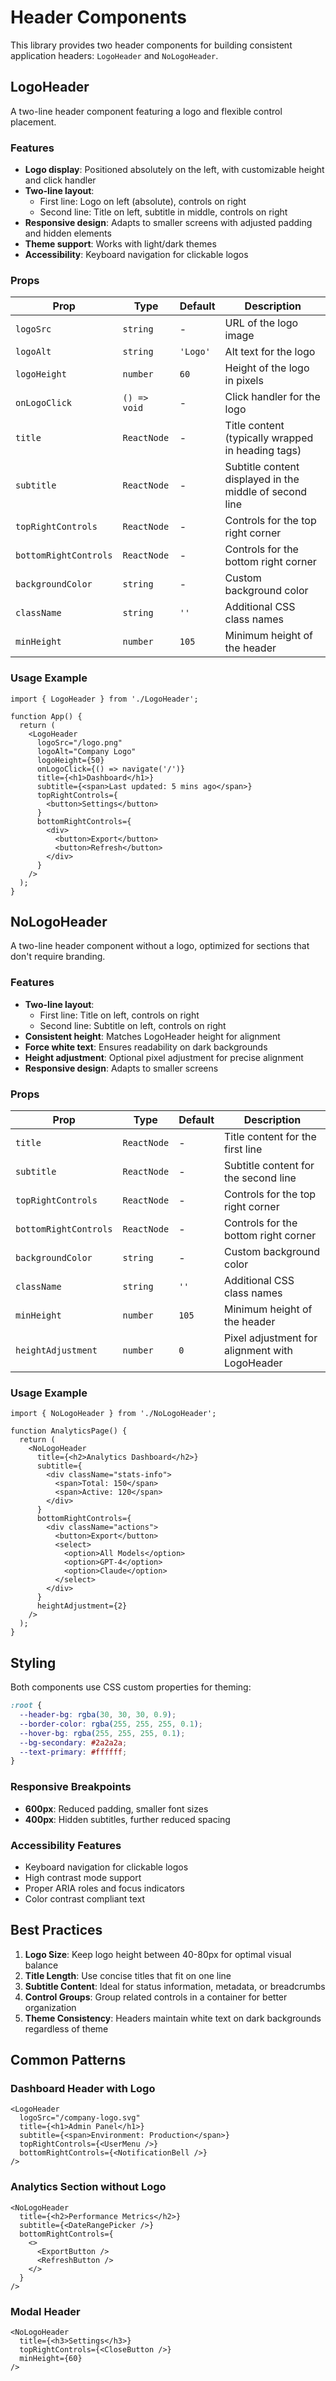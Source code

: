 # Header Components

This library provides two header components for building consistent application headers: `LogoHeader` and `NoLogoHeader`.

## LogoHeader

A two-line header component featuring a logo and flexible control placement.

### Features
- **Logo display**: Positioned absolutely on the left, with customizable height and click handler
- **Two-line layout**: 
  - First line: Logo on left (absolute), controls on right
  - Second line: Title on left, subtitle in middle, controls on right
- **Responsive design**: Adapts to smaller screens with adjusted padding and hidden elements
- **Theme support**: Works with light/dark themes
- **Accessibility**: Keyboard navigation for clickable logos

### Props

| Prop | Type | Default | Description |
|------|------|---------|-------------|
| `logoSrc` | `string` | - | URL of the logo image |
| `logoAlt` | `string` | `'Logo'` | Alt text for the logo |
| `logoHeight` | `number` | `60` | Height of the logo in pixels |
| `onLogoClick` | `() => void` | - | Click handler for the logo |
| `title` | `ReactNode` | - | Title content (typically wrapped in heading tags) |
| `subtitle` | `ReactNode` | - | Subtitle content displayed in the middle of second line |
| `topRightControls` | `ReactNode` | - | Controls for the top right corner |
| `bottomRightControls` | `ReactNode` | - | Controls for the bottom right corner |
| `backgroundColor` | `string` | - | Custom background color |
| `className` | `string` | `''` | Additional CSS class names |
| `minHeight` | `number` | `105` | Minimum height of the header |

### Usage Example

```tsx
import { LogoHeader } from './LogoHeader';

function App() {
  return (
    <LogoHeader
      logoSrc="/logo.png"
      logoAlt="Company Logo"
      logoHeight={50}
      onLogoClick={() => navigate('/')}
      title={<h1>Dashboard</h1>}
      subtitle={<span>Last updated: 5 mins ago</span>}
      topRightControls={
        <button>Settings</button>
      }
      bottomRightControls={
        <div>
          <button>Export</button>
          <button>Refresh</button>
        </div>
      }
    />
  );
}
```

## NoLogoHeader

A two-line header component without a logo, optimized for sections that don't require branding.

### Features
- **Two-line layout**:
  - First line: Title on left, controls on right
  - Second line: Subtitle on left, controls on right
- **Consistent height**: Matches LogoHeader height for alignment
- **Force white text**: Ensures readability on dark backgrounds
- **Height adjustment**: Optional pixel adjustment for precise alignment
- **Responsive design**: Adapts to smaller screens

### Props

| Prop | Type | Default | Description |
|------|------|---------|-------------|
| `title` | `ReactNode` | - | Title content for the first line |
| `subtitle` | `ReactNode` | - | Subtitle content for the second line |
| `topRightControls` | `ReactNode` | - | Controls for the top right corner |
| `bottomRightControls` | `ReactNode` | - | Controls for the bottom right corner |
| `backgroundColor` | `string` | - | Custom background color |
| `className` | `string` | `''` | Additional CSS class names |
| `minHeight` | `number` | `105` | Minimum height of the header |
| `heightAdjustment` | `number` | `0` | Pixel adjustment for alignment with LogoHeader |

### Usage Example

```tsx
import { NoLogoHeader } from './NoLogoHeader';

function AnalyticsPage() {
  return (
    <NoLogoHeader
      title={<h2>Analytics Dashboard</h2>}
      subtitle={
        <div className="stats-info">
          <span>Total: 150</span>
          <span>Active: 120</span>
        </div>
      }
      bottomRightControls={
        <div className="actions">
          <button>Export</button>
          <select>
            <option>All Models</option>
            <option>GPT-4</option>
            <option>Claude</option>
          </select>
        </div>
      }
      heightAdjustment={2}
    />
  );
}
```

## Styling

Both components use CSS custom properties for theming:

```css
:root {
  --header-bg: rgba(30, 30, 30, 0.9);
  --border-color: rgba(255, 255, 255, 0.1);
  --hover-bg: rgba(255, 255, 255, 0.1);
  --bg-secondary: #2a2a2a;
  --text-primary: #ffffff;
}
```

### Responsive Breakpoints

- **600px**: Reduced padding, smaller font sizes
- **400px**: Hidden subtitles, further reduced spacing

### Accessibility Features

- Keyboard navigation for clickable logos
- High contrast mode support
- Proper ARIA roles and focus indicators
- Color contrast compliant text

## Best Practices

1. **Logo Size**: Keep logo height between 40-80px for optimal visual balance
2. **Title Length**: Use concise titles that fit on one line
3. **Subtitle Content**: Ideal for status information, metadata, or breadcrumbs
4. **Control Groups**: Group related controls in a container for better organization
5. **Theme Consistency**: Headers maintain white text on dark backgrounds regardless of theme

## Common Patterns

### Dashboard Header with Logo
```tsx
<LogoHeader
  logoSrc="/company-logo.svg"
  title={<h1>Admin Panel</h1>}
  subtitle={<span>Environment: Production</span>}
  topRightControls={<UserMenu />}
  bottomRightControls={<NotificationBell />}
/>
```

### Analytics Section without Logo
```tsx
<NoLogoHeader
  title={<h2>Performance Metrics</h2>}
  subtitle={<DateRangePicker />}
  bottomRightControls={
    <>
      <ExportButton />
      <RefreshButton />
    </>
  }
/>
```

### Modal Header
```tsx
<NoLogoHeader
  title={<h3>Settings</h3>}
  topRightControls={<CloseButton />}
  minHeight={60}
/>
```